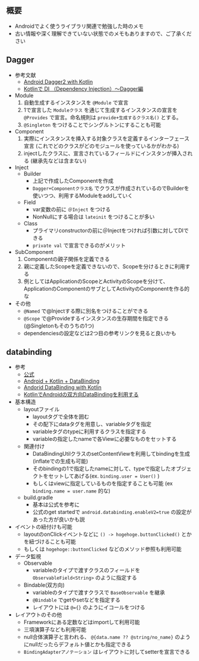 ## 概要
* Androidでよく使うライブラリ関連で勉強した時のメモ
* 古い情報や深く理解できていない状態でのメモもありますので、ご了承ください

## Dagger
* 参考文献
  * [Android Dagger2 with Kotlin](https://qiita.com/SYABU555/items/43b9d9edc100c92970d0)
  * [Kotlinで DI （Dependency Injection）〜Dagger編](https://qiita.com/sudachi808/items/a05237e1294639ea41dd)
* Module
  1. 自動生成するインスタンスを `@Module` で宣言
  2. 1で宣言した `Moduleクラス` を通じて生成するインスタンスの宣言を `@Provides` で宣言。命名規則は `provide+生成するクラス名()` とする。
  3. `@Singleton` をつけることでシングルトンにすることも可能
* Component
  1. 実際にインスタンスを挿入する対象クラスを定義するインターフェース宣言 (これでどのクラスがどのモジュールを使っているかがわかる)
  2. injectしたクラスに、宣言されているフィールドにインスタンが挿入される (継承先などは含まない)
* Inject
  * Builder
    * 上記で作成したComponentを作成
    * `Dagger+Componentクラス名` でクラスが作成されているのでBuilderを使いつつ、利用するModuleをaddしていく
  * Field
    * var変数の前に `＠Inject` をつける
    * NonNullにする場合は `lateinit` をつけることが多い
  * Class
    * プライマリconstructorの前に＠Injectをつければ引数に対してDIできる
    * `private val` で宣言できるのがメリット
* SubComponent
  1. Componentの親子関係を定義できる
  2. 親に定義したScopeを定義できないので、Scopeを分けるときに利用する
  3. 例としてはApplicationのScopeとActivityのScopeを分けて、ApplicationのComponentのサブとしてActivityのComponentを作る的な
* その他
  * `@Named` で@Injectする際に別名をつけることができる
  * `@Scope` で@Provideするインスタンスの生存期間を指定できる (@Singletonもそのうちの1つ)
  * dependenciesの設定などは2つ目の参考リンクを見ると良いかも

## databinding
* 参考
  * [公式](https://developer.android.com/topic/libraries/data-binding/)
  * [Android + Kotlin + DataBinding](https://qiita.com/funeasy-soft/items/ab5fc3f8f770a91adc25)
  * [Andorid DataBinding with Kotlin](https://qiita.com/SYABU555/items/3ca6f43135e79c0fa8ca)
  * [KotlinでAndroidの双方向DataBindingを利用する](https://re-engines.com/2017/07/19/kotlin%E3%81%A7android%E3%81%AE%E5%8F%8C%E6%96%B9%E5%90%91databinding%E3%82%92%E5%88%A9%E7%94%A8%E3%81%99%E3%82%8B/)
* 基本構造
  * layoutファイル
    * layoutタグで全体を囲む
    * その配下にdataタグを用意し、variableタグを指定
    * variableタグのtypeに利用するクラスを指定する
    * variableの指定したnameで各Viewに必要なものをセットする
  * 関連付け
    * DataBindingUtilクラスのsetContentViewを利用してbindingを生成(inflateでの生成も可能)
    * そのbindingの1で指定したnameに対して、typeで指定したオブジェクトをセットしてあげる(ex. `binding.user = User()` )
    * もしくはviewに指定しているものを指定することも可能 (ex `binding.name = user.name` 的な)
  * build.gradle
    * 基本は公式を参考に
    * 公式のget startedで `android.databinding.enableV2=true` の設定があった方が良いかも説
* イベントの紐付けも可能
  * layoutのonClickイベントなどに `() -> hogehoge.buttonClicked()` とかを紐づけることも可能
  * もしくは `hogehoge::buttonClicked` などのメソッド参照も利用可能
* データ監視
  * Observable
    * variableのタイプで渡すクラスのフィールドを `ObservableField<String>` のように指定する
  * Bindable(双方向)
    * variableのタイプで渡すクラスで `BaseObservable` を継承
    * `@Bindable` でgetやsetなどを指定する
    * レイアウトには `@={}` のようにイコールをつける
* レイアウトのその他
  * Frameworkにある定数などはimportして利用可能
  * 三項演算子なども利用可能
  * null合体演算子と言われる、 `@{data.name ?? @string/no_name}` のようにnullだったらデフォルト値とかも指定できる
  * `BindingAdapterアノテーション` はレイアウトに対してsetterを宣言できる
